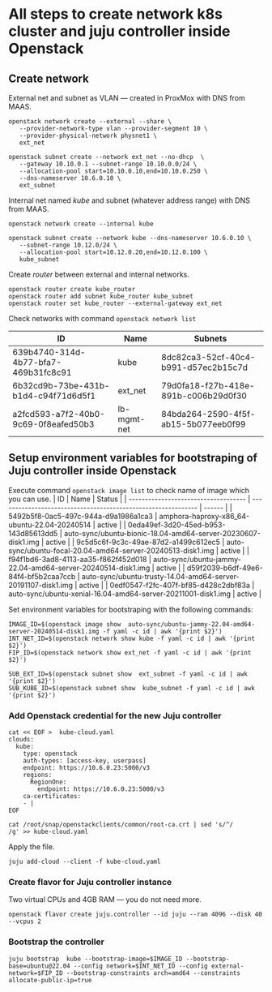 # All steps to create network k8s cluster and juju controller inside Openstack 
## Create network
External net and subnet as VLAN &mdash; created in ProxMox with DNS from MAAS.
```
openstack network create --external --share \
   --provider-network-type vlan --provider-segment 10 \
   --provider-physical-network physnet1 \
   ext_net

openstack subnet create --network ext_net --no-dhcp  \
   --gateway 10.10.0.1 --subnet-range 10.10.0.0/24 \
   --allocation-pool start=10.10.0.10,end=10.10.0.250 \
   --dns-nameserver 10.6.0.10 \
   ext_subnet
```
Internal net named *kube* and subnet (whatever address range) with DNS from MAAS.
```
openstack network create --internal kube

openstack subnet create --network kube --dns-nameserver 10.6.0.10 \
   --subnet-range 10.12.0/24 \
   --allocation-pool start=10.12.0.20,end=10.12.0.100 \
   kube_subnet
```
Create *router* between external and internal networks.
```
openstack router create kube_router
openstack router add subnet kube_router kube_subnet
openstack router set kube_router --external-gateway ext_net
```
Check networks with command ```openstack network list```

| ID                                   | Name        | Subnets                              |
| ------------------------------------ | ----------- | ------------------------------------ |
| 639b4740-314d-4b77-bfa7-469b31fc8c91 | kube        | 8dc82ca3-52cf-40c4-b991-d57ec2b15c7d |
| 6b32cd9b-73be-431b-b1d4-c94f71d6d5f1 | ext_net     | 79d0fa18-f27b-418e-891b-c006b29d0f30 |
| a2fcd593-a7f2-40b0-9c69-0f8eafed50b3 | lb-mgmt-net | 84bda264-2590-4f5f-ab15-5b077eeb0f99 |

## Setup environment variables for bootstraping of Juju controller inside Openstack
Execute command `openstack image list` to check name of image which you can use.
| ID                                   | Name                                                          | Status |
| ------------------------------------ | ------------------------------------------------------------- | ------ |
| 5492b5f8-0ac5-497c-944a-d9a1986a1ca3 | amphora-haproxy-x86_64-ubuntu-22.04-20240514                  | active |
| 0eda49ef-3d20-45ed-b953-143d85613dd5 | auto-sync/ubuntu-bionic-18.04-amd64-server-20230607-disk1.img | active |
| 9c5d5c6f-9c3c-49ae-87d2-a1499c612ec5 | auto-sync/ubuntu-focal-20.04-amd64-server-20240513-disk1.img  | active |
| f94f1bd6-3ad8-4113-aa35-f862f452d018 | auto-sync/ubuntu-jammy-22.04-amd64-server-20240514-disk1.img  | active |
| d59f2039-b6df-49e6-84f4-bf5b2caa7ccb | auto-sync/ubuntu-trusty-14.04-amd64-server-20191107-disk1.img | active |
| 0edf0547-f2fc-407f-bf85-d428c2dbf83a | auto-sync/ubuntu-xenial-16.04-amd64-server-20211001-disk1.img | active |

Set environment variables for bootstraping with the following commands:
```
IMAGE_ID=$(openstack image show  auto-sync/ubuntu-jammy-22.04-amd64-server-20240514-disk1.img -f yaml -c id | awk '{print $2}')
INT_NET_ID=$(openstack network show kube -f yaml -c id | awk '{print $2}')
FIP_ID=$(openstack network show ext_net -f yaml -c id | awk '{print $2}')

SUB_EXT_ID=$(openstack subnet show  ext_subnet -f yaml -c id | awk '{print $2}')
SUB_KUBE_ID=$(openstack subnet show  kube_subnet -f yaml -c id | awk '{print $2}')
```
### Add Openstack credential for the new Juju controller
```
cat << EOF >  kube-cloud.yaml
clouds:
  kube:
    type: openstack
    auth-types: [access-key, userpass]
    endpoint: https://10.6.0.23:5000/v3
    regions:
      RegionOne:
        endpoint: https://10.6.0.23:5000/v3
    ca-certificates: 
    - |
EOF

cat /root/snap/openstackclients/common/root-ca.crt | sed 's/^/      /g' >> kube-cloud.yaml
```
Apply the file.
```
juju add-cloud --client -f kube-cloud.yaml
```
### Create flavor for Juju controller instance
Two virtual CPUs and 4GB RAM &mdash; you do not need more.
```
openstack flavor create juju.controller --id juju --ram 4096 --disk 40 --vcpus 2
```
### Bootstrap the controller
```
juju bootstrap  kube --bootstrap-image=$IMAGE_ID --bootstrap-base=ubuntu@22.04 --config network=$INT_NET_ID --config external-network=$FIP_ID --bootstrap-constraints arch=amd64 --constraints allocate-public-ip=true 
```

